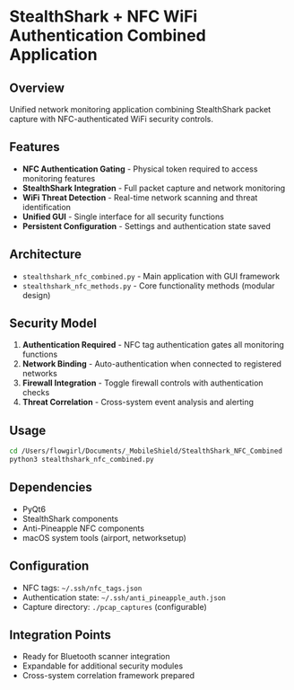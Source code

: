 # StealthShark + NFC WiFi Authentication Combined Application

## Overview
Unified network monitoring application combining StealthShark packet capture with NFC-authenticated WiFi security controls.

## Features
- **NFC Authentication Gating** - Physical token required to access monitoring features
- **StealthShark Integration** - Full packet capture and network monitoring
- **WiFi Threat Detection** - Real-time network scanning and threat identification
- **Unified GUI** - Single interface for all security functions
- **Persistent Configuration** - Settings and authentication state saved

## Architecture
- `stealthshark_nfc_combined.py` - Main application with GUI framework
- `stealthshark_nfc_methods.py` - Core functionality methods (modular design)

## Security Model
1. **Authentication Required** - NFC tag authentication gates all monitoring functions
2. **Network Binding** - Auto-authentication when connected to registered networks
3. **Firewall Integration** - Toggle firewall controls with authentication checks
4. **Threat Correlation** - Cross-system event analysis and alerting

## Usage
```bash
cd /Users/flowgirl/Documents/_MobileShield/StealthShark_NFC_Combined
python3 stealthshark_nfc_combined.py
```

## Dependencies
- PyQt6
- StealthShark components
- Anti-Pineapple NFC components
- macOS system tools (airport, networksetup)

## Configuration
- NFC tags: `~/.ssh/nfc_tags.json`
- Authentication state: `~/.ssh/anti_pineapple_auth.json`
- Capture directory: `./pcap_captures` (configurable)

## Integration Points
- Ready for Bluetooth scanner integration
- Expandable for additional security modules
- Cross-system correlation framework prepared
